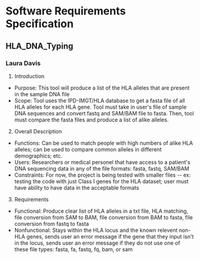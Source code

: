 # Software Requirements Specification
## HLA_DNA_Typing
### Laura Davis

1. Introduction
  - Purpose: This tool will produce a list of the HLA alleles that are present in the sample DNA file
  - Scope: Tool uses the IPD-IMGT/HLA database to get a fasta file of all HLA alleles for each HLA gene. Tool must take in user's file of sample DNA sequences and convert fastq and SAM/BAM file to fasta. Then, tool must compare the fasta files and produce a list of alike alleles.
2. Overall Description
  - Functions: Can be used to match people with high numbers of alike HLA alleles; can be used to compare common alleles in different demographics; etc.
  - Users: Researchers or medical personel that have access to a patient's DNA sequencing data in any of the file formats: fasta, fastq, SAM/BAM
  - Constraints: For now, the project is being tested with smaller files -- ex: testing the code with just Class I genes for the HLA dataset; user must have ability to have data in the acceptable formats
3. Requirements
  - Functional: Produce clear list of HLA alleles in a txt file, HLA matching, file conversion from SAM to BAM, file conversion from BAM to fasta, file conversion from fastq to fasta
  - Nonfunctional: Stays within the HLA locus and the known relevent non-HLA genes, sends user an error message if the gene that they input isn't in the locus, sends user an error message if they do not use one of these file types: fasta, fa, fastq, fq, bam, or sam
